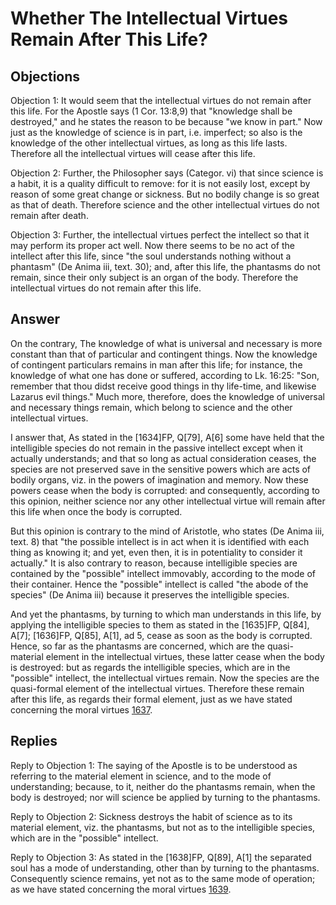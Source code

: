 # Whether The Intellectual Virtues Remain After This Life?

## Objections

Objection 1: It would seem that the intellectual virtues do not remain after this life. For the Apostle says (1 Cor. 13:8,9) that "knowledge shall be destroyed," and he states the reason to be because "we know in part." Now just as the knowledge of science is in part, i.e. imperfect; so also is the knowledge of the other intellectual virtues, as long as this life lasts. Therefore all the intellectual virtues will cease after this life.

Objection 2: Further, the Philosopher says (Categor. vi) that since science is a habit, it is a quality difficult to remove: for it is not easily lost, except by reason of some great change or sickness. But no bodily change is so great as that of death. Therefore science and the other intellectual virtues do not remain after death.

Objection 3: Further, the intellectual virtues perfect the intellect so that it may perform its proper act well. Now there seems to be no act of the intellect after this life, since "the soul understands nothing without a phantasm" (De Anima iii, text. 30); and, after this life, the phantasms do not remain, since their only subject is an organ of the body. Therefore the intellectual virtues do not remain after this life.

## Answer

On the contrary, The knowledge of what is universal and necessary is more constant than that of particular and contingent things. Now the knowledge of contingent particulars remains in man after this life; for instance, the knowledge of what one has done or suffered, according to Lk. 16:25: "Son, remember that thou didst receive good things in thy life-time, and likewise Lazarus evil things." Much more, therefore, does the knowledge of universal and necessary things remain, which belong to science and the other intellectual virtues.

I answer that, As stated in the [1634]FP, Q[79], A[6] some have held that the intelligible species do not remain in the passive intellect except when it actually understands; and that so long as actual consideration ceases, the species are not preserved save in the sensitive powers which are acts of bodily organs, viz. in the powers of imagination and memory. Now these powers cease when the body is corrupted: and consequently, according to this opinion, neither science nor any other intellectual virtue will remain after this life when once the body is corrupted.

But this opinion is contrary to the mind of Aristotle, who states (De Anima iii, text. 8) that "the possible intellect is in act when it is identified with each thing as knowing it; and yet, even then, it is in potentiality to consider it actually." It is also contrary to reason, because intelligible species are contained by the "possible" intellect immovably, according to the mode of their container. Hence the "possible" intellect is called "the abode of the species" (De Anima iii) because it preserves the intelligible species.

And yet the phantasms, by turning to which man understands in this life, by applying the intelligible species to them as stated in the [1635]FP, Q[84], A[7]; [1636]FP, Q[85], A[1], ad 5, cease as soon as the body is corrupted. Hence, so far as the phantasms are concerned, which are the quasi-material element in the intellectual virtues, these latter cease when the body is destroyed: but as regards the intelligible species, which are in the "possible" intellect, the intellectual virtues remain. Now the species are the quasi-formal element of the intellectual virtues. Therefore these remain after this life, as regards their formal element, just as we have stated concerning the moral virtues [1637](A[1]).

## Replies

Reply to Objection 1: The saying of the Apostle is to be understood as referring to the material element in science, and to the mode of understanding; because, to it, neither do the phantasms remain, when the body is destroyed; nor will science be applied by turning to the phantasms.

Reply to Objection 2: Sickness destroys the habit of science as to its material element, viz. the phantasms, but not as to the intelligible species, which are in the "possible" intellect.

Reply to Objection 3: As stated in the [1638]FP, Q[89], A[1] the separated soul has a mode of understanding, other than by turning to the phantasms. Consequently science remains, yet not as to the same mode of operation; as we have stated concerning the moral virtues [1639](A[1]).